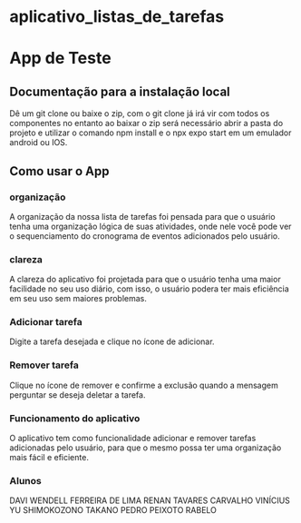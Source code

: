# aplicativo_listas_de_tarefas
<h1>App de Teste</h1>
<h2>Documentação para a instalação local</h2>
Dê um git clone ou baixe o zip, com o git clone já irá vir com todos os componentes no entanto ao baixar o zip será necessário abrir a pasta do projeto e utilizar o comando npm install e o npx expo start em um emulador android ou IOS.

<h2>Como usar o App</h2>
<h3>organização</h3>
A organização da nossa lista de tarefas foi pensada para que o usuário tenha uma organização lógica de suas atividades, onde nele você pode ver o sequenciamento do cronograma de eventos adicionados pelo usuário.

<h3>clareza</h3>
A clareza do aplicativo foi projetada para que o usuário tenha uma maior facilidade no seu uso diário, com isso, o usuário podera ter mais eficiência em seu uso sem maiores problemas.

<h3>Adicionar tarefa</h3>
Digite a tarefa desejada e clique no ícone de adicionar.

<h3>Remover tarefa</h3>
Clique no ícone de remover e confirme a exclusão quando a mensagem perguntar se deseja deletar a tarefa.

<h3>Funcionamento do aplicativo</h3>
O aplicativo tem como funcionalidade adicionar e remover tarefas adicionadas pelo usuário, para que o mesmo possa ter uma organização mais fácil e eficiente.

<h3>Alunos</h3>
DAVI WENDELL FERREIRA DE LIMA
RENAN TAVARES CARVALHO
VINÍCIUS YU SHIMOKOZONO TAKANO
PEDRO PEIXOTO RABELO
